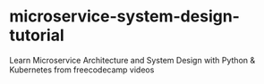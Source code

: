 # microservice-system-design-tutorial
Learn Microservice Architecture and System Design with Python &amp; Kubernetes from freecodecamp videos

